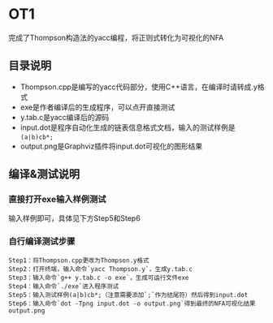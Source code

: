 # OT1
完成了Thompson构造法的yacc编程，将正则式转化为可视化的NFA

## 目录说明
- Thompson.cpp是编写的yacc代码部分，使用C++语言，在编译时请转成.y格式
- exe是作者编译后的生成程序，可以点开直接测试
- y.tab.c是yacc编译后的源码
- input.dot是程序自动化生成的链表信息格式文档，输入的测试样例是`(a|b)cb*;`
- output.png是Graphviz插件将input.dot可视化的图形结果

## 编译&测试说明
### 直接打开exe输入样例测试
输入样例即可，具体见下方Step5和Step6

### 自行编译测试步骤
```
Step1：将Thompson.cpp更改为Thompson.y格式
Step2：打开终端，输入命令`yacc Thompson.y`，生成y.tab.c
Step3：输入命令`g++ y.tab.c -o exe`，生成可运行文件exe
Step4：输入命令`./exe`进入程序测试
Step5：输入测试样例(a|b)cb*;（注意需要添加`;`作为结尾符）然后得到input.dot
Step6：输入命令`dot -Tpng input.dot -o output.png`得到最终的NFA可视化结果output.png
```
